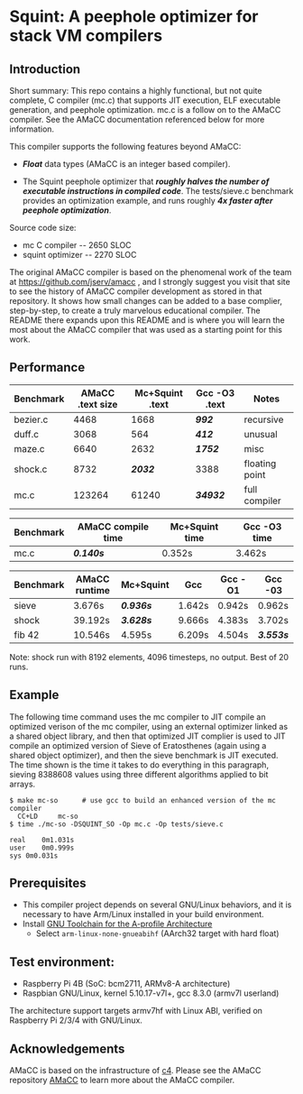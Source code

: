 # Squint: A peephole optimizer for stack VM compilers

## Introduction
Short summary: This repo contains a highly functional, but not quite
complete, C compiler (mc.c) that supports JIT execution, ELF executable
generation, and peephole optimization.  mc.c is a follow on to the AMaCC
compiler.  See the AMaCC documentation referenced below for more information.

This compiler supports the following features beyond AMaCC:

* ***Float*** data types (AMaCC is an integer based compiler).

* The Squint peephole optimizer that ***roughly halves the number of executable
instructions in compiled code***.  The tests/sieve.c
benchmark provides an optimization example, and runs roughly
***4x faster after peephole optimization***.

Source code size:
* mc C compiler -- 2650 SLOC
* squint optimizer -- 2270 SLOC

The original AMaCC compiler is based on the phenomenal work of the 
team at https://github.com/jserv/amacc , and I strongly suggest
you visit that site to see the history of AMaCC compiler development
as stored in that repository.  It shows how small changes can be
added to a base complier, step-by-step,  to create a truly marvelous
educational compiler. The README there expands upon this README and
is where you will learn the most about the AMaCC compiler that was
used as a starting point for this work.

## Performance

| Benchmark |  AMaCC .text size | Mc+Squint .text | Gcc -O3 .text | Notes |
| --- | --- | --- | --- | --- |
| bezier.c | 4468 | 1668 | ***992*** | recursive |
| duff.c | 3068 | 564 | ***412*** | unusual |
| maze.c | 6640 | 2632 | ***1752*** | misc |
| shock.c | 8732 | ***2032*** | 3388 | floating point |
| mc.c | 123264 | 61240 | ***34932*** | full compiler |

| Benchmark | AMaCC compile time | Mc+Squint time | Gcc -O3 time |
| --- | --- | --- | --- |
| mc.c | ***0.140s*** | 0.352s | 3.462s |

| Benchmark | AMaCC runtime | Mc+Squint | Gcc | Gcc -O1 | Gcc -03 |
| --- | --- | --- | --- | --- | --- |
| sieve | 3.676s |  ***0.936s*** | 1.642s | 0.942s | 0.962s |
| shock | 39.192s | ***3.628s*** | 9.666s | 4.383s | 3.702s |
| fib 42 | 10.546s | 4.595s | 6.209s | 4.504s | ***3.553s*** |

Note: shock run with 8192 elements, 4096 timesteps, no output. Best of 20 runs.


## Example
The following time command uses the mc compiler to JIT compile an optimized verison
of the mc compiler, using an external optimizer linked as a shared object library,
and then that optimized JIT complier is used to JIT compile an optimized version of
Sieve of Eratosthenes (again using a shared object optimizer), and then the
sieve benchmark is JIT executed.  The time shown is the time it takes to do
everything in this paragraph, sieving 8388608 values using three different
algorithms applied to bit arrays.
```
$ make mc-so      # use gcc to build an enhanced version of the mc compiler
  CC+LD		mc-so
$ time ./mc-so -DSQUINT_SO -Op mc.c -Op tests/sieve.c

real	0m1.031s
user	0m0.999s
sys	0m0.031s
```

## Prerequisites
* This compiler project depends on several GNU/Linux behaviors, and it
  is necessary to have Arm/Linux installed in your build environment.
* Install [GNU Toolchain for the A-profile Architecture](https://developer.arm.com/tools-and-software/open-source-software/developer-tools/gnu-toolchain/gnu-a/downloads)
    - Select `arm-linux-none-gnueabihf` (AArch32 target with hard float)

## Test environment:
* Raspberry Pi 4B (SoC: bcm2711, ARMv8-A architecture)
* Raspbian GNU/Linux, kernel 5.10.17-v7l+, gcc 8.3.0 (armv7l userland)

The architecture support targets armv7hf with Linux ABI, verified on
Raspberry Pi 2/3/4 with GNU/Linux.

## Acknowledgements
AMaCC is based on the infrastructure of [c4](https://github.com/rswier/c4).
Please see the AMaCC repository [AMaCC](https://github.com/jserv/amacc) to
learn more about the AMaCC compiler.
